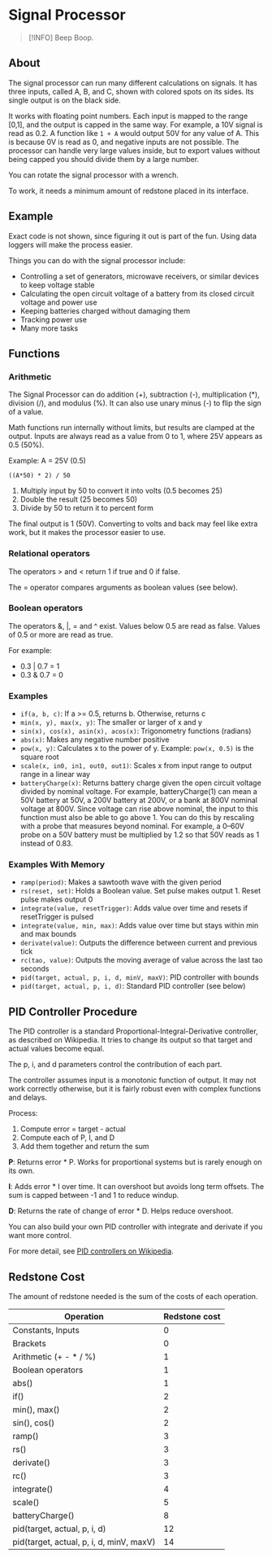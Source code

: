 # Signal Processor

> [!INFO]
> Beep Boop.

## About

The signal processor can run many different calculations on signals. It has three inputs, called A, B, and C, shown with colored spots on its sides. Its single output is on the black side.

It works with floating point numbers. Each input is mapped to the range \[0,1], and the output is capped in the same way. For example, a 10V signal is read as 0.2. A function like `1 + A` would output 50V for any value of A. This is because 0V is read as 0, and negative inputs are not possible. The processor can handle very large values inside, but to export values without being capped you should divide them by a large number.

You can rotate the signal processor with a wrench.

To work, it needs a minimum amount of redstone placed in its interface.

## Example

Exact code is not shown, since figuring it out is part of the fun. Using data loggers will make the process easier.

Things you can do with the signal processor include:

- Controlling a set of generators, microwave receivers, or similar devices to keep voltage stable
- Calculating the open circuit voltage of a battery from its closed circuit voltage and power use
- Keeping batteries charged without damaging them
- Tracking power use
- Many more tasks

## Functions

### Arithmetic

The Signal Processor can do addition (+), subtraction (-), multiplication (\*), division (/), and modulus (%). It can also use unary minus (-) to flip the sign of a value.

Math functions run internally without limits, but results are clamped at the output. Inputs are always read as a value from 0 to 1, where 25V appears as 0.5 (50%).

Example:
A = 25V (0.5)

`((A*50) * 2) / 50`

1. Multiply input by 50 to convert it into volts (0.5 becomes 25)
2. Double the result (25 becomes 50)
3. Divide by 50 to return it to percent form

The final output is 1 (50V). Converting to volts and back may feel like extra work, but it makes the processor easier to use.

### Relational operators

The operators > and < return 1 if true and 0 if false.

The = operator compares arguments as boolean values (see below).

### Boolean operators

The operators &, |, = and ^ exist. Values below 0.5 are read as false. Values of 0.5 or more are read as true.

For example:

- 0.3 | 0.7 = 1
- 0.3 & 0.7 = 0

### Examples

- `if(a, b, c)`: If a >= 0.5, returns b. Otherwise, returns c
- `min(x, y), max(x, y)`: The smaller or larger of x and y
- `sin(x), cos(x), asin(x), acos(x)`: Trigonometry functions (radians)
- `abs(x)`: Makes any negative number positive
- `pow(x, y)`: Calculates x to the power of y. Example: `pow(x, 0.5)` is the square root
- `scale(x, in0, in1, out0, out1)`: Scales x from input range to output range in a linear way
- `batteryCharge(x)`: Returns battery charge given the open circuit voltage divided by nominal voltage. For example, batteryCharge(1) can mean a 50V battery at 50V, a 200V battery at 200V, or a bank at 800V nominal voltage at 800V. Since voltage can rise above nominal, the input to this function must also be able to go above 1. You can do this by rescaling with a probe that measures beyond nominal. For example, a 0–60V probe on a 50V battery must be multiplied by 1.2 so that 50V reads as 1 instead of 0.83.

### Examples With Memory

- `ramp(period)`: Makes a sawtooth wave with the given period
- `rs(reset, set)`: Holds a Boolean value. Set pulse makes output 1. Reset pulse makes output 0
- `integrate(value, resetTrigger)`: Adds value over time and resets if resetTrigger is pulsed
- `integrate(value, min, max)`: Adds value over time but stays within min and max bounds
- `derivate(value)`: Outputs the difference between current and previous tick
- `rc(tao, value)`: Outputs the moving average of value across the last tao seconds
- `pid(target, actual, p, i, d, minV, maxV)`: PID controller with bounds
- `pid(target, actual, p, i, d)`: Standard PID controller (see below)

## PID Controller Procedure

The PID controller is a standard Proportional-Integral-Derivative controller, as described on Wikipedia. It tries to change its output so that target and actual values become equal.

The p, i, and d parameters control the contribution of each part.

The controller assumes input is a monotonic function of output. It may not work correctly otherwise, but it is fairly robust even with complex functions and delays.

Process:

1. Compute error = target - actual
2. Compute each of P, I, and D
3. Add them together and return the sum

**P**: Returns error \* P. Works for proportional systems but is rarely enough on its own.

**I**: Adds error \* I over time. It can overshoot but avoids long term offsets. The sum is capped between -1 and 1 to reduce windup.

**D**: Returns the rate of change of error \* D. Helps reduce overshoot.

You can also build your own PID controller with integrate and derivate if you want more control.

For more detail, see [PID controllers on Wikipedia](https://en.wikipedia.org/wiki/PID_controller).

## Redstone Cost

The amount of redstone needed is the sum of the costs of each operation.

| Operation                                | Redstone cost |
| ---------------------------------------- | ------------- |
| Constants, Inputs                        | 0             |
| Brackets                                 | 0             |
| Arithmetic (+ - \* / %)                  | 1             |
| Boolean operators                        | 1             |
| abs()                                    | 1             |
| if()                                     | 2             |
| min(), max()                             | 2             |
| sin(), cos()                             | 2             |
| ramp()                                   | 3             |
| rs()                                     | 3             |
| derivate()                               | 3             |
| rc()                                     | 3             |
| integrate()                              | 4             |
| scale()                                  | 5             |
| batteryCharge()                          | 8             |
| pid(target, actual, p, i, d)             | 12            |
| pid(target, actual, p, i, d, minV, maxV) | 14            |
